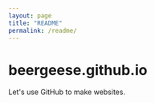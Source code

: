 ```yaml
---
layout: page
title: "README"
permalink: /readme/
---
```


# beergeese.github.io

Let's use GitHub to make websites.

